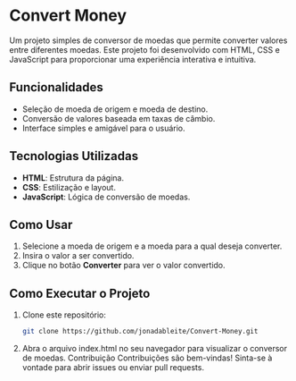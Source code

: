 # Convert Money

Um projeto simples de conversor de moedas que permite converter valores entre diferentes moedas. Este projeto foi desenvolvido com HTML, CSS e JavaScript para proporcionar uma experiência interativa e intuitiva.

## Funcionalidades

- Seleção de moeda de origem e moeda de destino.
- Conversão de valores baseada em taxas de câmbio.
- Interface simples e amigável para o usuário.

## Tecnologias Utilizadas

- **HTML**: Estrutura da página.
- **CSS**: Estilização e layout.
- **JavaScript**: Lógica de conversão de moedas.

## Como Usar

1. Selecione a moeda de origem e a moeda para a qual deseja converter.
2. Insira o valor a ser convertido.
3. Clique no botão **Converter** para ver o valor convertido.

## Como Executar o Projeto

1. Clone este repositório:
   ```bash
   git clone https://github.com/jonadableite/Convert-Money.git
   ```
2. Abra o arquivo index.html no seu navegador para visualizar o conversor de moedas.
   Contribuição
   Contribuições são bem-vindas! Sinta-se à vontade para abrir issues ou enviar pull requests.
